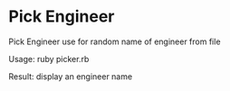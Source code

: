 Pick Engineer
===========

Pick Engineer use for random name of engineer from file

Usage: ruby picker.rb

Result: display an engineer name
